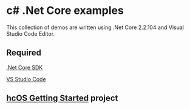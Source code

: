# c# .Net Core examples

This collection of demos are written using .Net Core 2.2.104 and Visual Studio Code Editor.

## Required

[.Net Core SDK](https://dotnet.microsoft.com/download)

[VS Studio Code](https://code.visualstudio.com/Download)

## [hcOS Getting Started](./hcos.getting_started) project